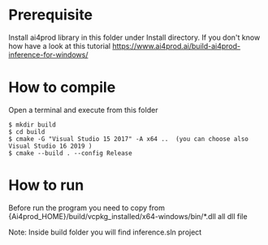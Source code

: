 # Prerequisite

Install ai4prod library in this folder under Install directory. If you don't know how have a look 
at this tutorial https://www.ai4prod.ai/build-ai4prod-inference-for-windows/

# How to compile

Open a terminal and execute from this folder

	$ mkdir build
	$ cd build
	$ cmake -G "Visual Studio 15 2017" -A x64 ..  (you can choose also Visual Studio 16 2019 )
	$ cmake --build . --config Release


# How to run

Before run the program you need to copy from {Ai4prod_HOME}/build/vcpkg_installed/x64-windows/bin/*.dll all dll file


Note: Inside build folder you will find inference.sln project
